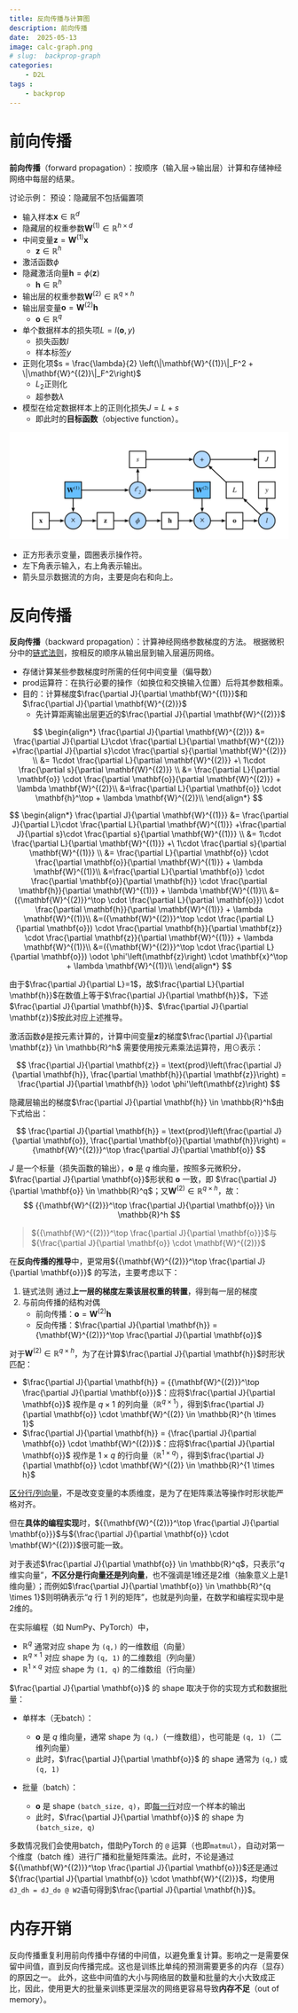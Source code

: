 ```yaml
---
title: 反向传播与计算图
description: 前向传播
date:  2025-05-13
image: calc-graph.png
# slug:  backprop-graph
categories:
    - D2L
tags : 
    - backprop
---
```


# 前向传播
**前向传播**（forward propagation）：按顺序（输入层$\to$输出层）计算和存储神经网络中每层的结果。

讨论示例：
预设：隐藏层不包括偏置项
- 输入样本$\mathbf{x}\in \mathbb{R}^d$
- 隐藏层的权重参数$\mathbf{W}^{(1)} \in \mathbb{R}^{h \times d}$
- 中间变量$\mathbf{z}= \mathbf{W}^{(1)} \mathbf{x}$
    - $\mathbf{z}\in \mathbb{R}^h$
- 激活函数$\phi$
- 隐藏激活向量$\mathbf{h}= \phi (\mathbf{z})$
    - $\mathbf{h}\in \mathbb{R}^h$
- 输出层的权重参数$\mathbf{W}^{(2)} \in \mathbb{R}^{q \times h}$
- 输出层变量$\mathbf{o}= \mathbf{W}^{(2)} \mathbf{h}$
    - $\mathbf{o}\in \mathbb{R}^q$
- 单个数据样本的损失项$L = l(\mathbf{o}, y)$
    - 损失函数$l$
    - 样本标签$y$
- 正则化项$s = \frac{\lambda}{2} \left(\|\mathbf{W}^{(1)}\|_F^2 + \|\mathbf{W}^{(2)}\|_F^2\right)$
    - $L_2$正则化
    - 超参数$\lambda$
- 模型在给定数据样本上的正则化损失$J = L + s$
    - 即此时的**目标函数**（objective function）。

![计算图](calc-graph.png)
- 正方形表示变量，圆圈表示操作符。
- 左下角表示输入，右上角表示输出。
- 箭头显示数据流的方向，主要是向右和向上。

# 反向传播

**反向传播**（backward propagation）：计算神经网络参数梯度的方法。
根据微积分中的<u>链式法则</u>，按相反的顺序从输出层到输入层遍历网络。
- 存储计算某些参数梯度时所需的任何中间变量（偏导数）
- $\text{prod}$运算符：在执行必要的操作（如换位和交换输入位置）后将其参数相乘。
- 目的：计算梯度$\frac{\partial J}{\partial \mathbf{W}^{(1)}}$和$\frac{\partial J}{\partial \mathbf{W}^{(2)}}$
    - 先计算距离输出层更近的$\frac{\partial J}{\partial \mathbf{W}^{(2)}}$


$$
\begin{align*}
    \frac{\partial J}{\partial \mathbf{W}^{(2)}}
    &= \frac{\partial J}{\partial L}\cdot \frac{\partial L}{\partial \mathbf{W}^{(2)}}
    +\frac{\partial J}{\partial s}\cdot \frac{\partial s}{\partial \mathbf{W}^{(2)}} \\
    &= 1\cdot \frac{\partial L}{\partial \mathbf{W}^{(2)}}
    +\ 1\cdot \frac{\partial s}{\partial \mathbf{W}^{(2)}} \\
    &= \frac{\partial L}{\partial \mathbf{o}} \cdot \frac{\partial \mathbf{o}}{\partial \mathbf{W}^{(2)}}
    + \lambda \mathbf{W}^{(2)}\\
    &=\frac{\partial L}{\partial \mathbf{o}}
    \cdot \mathbf{h}^\top
    + \lambda \mathbf{W}^{(2)}\\
\end{align*}
$$

$$
\begin{align*}
    \frac{\partial J}{\partial \mathbf{W}^{(1)}}
    &= \frac{\partial J}{\partial L}\cdot \frac{\partial L}{\partial \mathbf{W}^{(1)}}
    +\frac{\partial J}{\partial s}\cdot \frac{\partial s}{\partial \mathbf{W}^{(1)}} \\
    &= 1\cdot \frac{\partial L}{\partial \mathbf{W}^{(1)}}
    +\ 1\cdot \frac{\partial s}{\partial \mathbf{W}^{(1)}} \\
    &= \frac{\partial L}{\partial \mathbf{o}} \cdot \frac{\partial \mathbf{o}}{\partial \mathbf{W}^{(1)}}
    + \lambda \mathbf{W}^{(1)}\\
    &=\frac{\partial L}{\partial \mathbf{o}}
    \cdot \frac{\partial \mathbf{o}}{\partial \mathbf{h}}
    \cdot \frac{\partial \mathbf{h}}{\partial \mathbf{W}^{(1)}}
    + \lambda \mathbf{W}^{(1)}\\
    &=({\mathbf{W}^{(2)}}^\top \cdot \frac{\partial L}{\partial \mathbf{o}})
    \cdot \frac{\partial \mathbf{h}}{\partial \mathbf{W}^{(1)}}
    + \lambda \mathbf{W}^{(1)}\\
    &=({\mathbf{W}^{(2)}}^\top \cdot \frac{\partial L}{\partial \mathbf{o}})
    \cdot \frac{\partial \mathbf{h}}{\partial \mathbf{z}}
    \cdot \frac{\partial \mathbf{z}}{\partial \mathbf{W}^{(1)}}
    + \lambda \mathbf{W}^{(1)}\\
    &=({\mathbf{W}^{(2)}}^\top \cdot \frac{\partial L}{\partial \mathbf{o}})
    \odot \phi'\left(\mathbf{z}\right)
    \cdot \mathbf{x}^\top
    + \lambda \mathbf{W}^{(1)}\\
\end{align*}
$$

由于$\frac{\partial J}{\partial L}=1$，故$\frac{\partial L}{\partial \mathbf{h}}$在数值上等于$\frac{\partial J}{\partial \mathbf{h}}$，下述$\frac{\partial J}{\partial \mathbf{h}}$、$\frac{\partial J}{\partial \mathbf{z}}$按此对应上述推导。

激活函数$\phi$是按元素计算的，计算中间变量$\mathbf{z}$的梯度$\frac{\partial J}{\partial \mathbf{z}} \in \mathbb{R}^h$
需要使用按元素乘法运算符，用$\odot$表示：

$$
\frac{\partial J}{\partial \mathbf{z}}
= \text{prod}\left(\frac{\partial J}{\partial \mathbf{h}}, \frac{\partial \mathbf{h}}{\partial \mathbf{z}}\right)
= \frac{\partial J}{\partial \mathbf{h}} \odot \phi'\left(\mathbf{z}\right)
$$


隐藏层输出的梯度$\frac{\partial J}{\partial \mathbf{h}} \in \mathbb{R}^h$由下式给出：

$$
\frac{\partial J}{\partial \mathbf{h}}
= \text{prod}\left(\frac{\partial J}{\partial \mathbf{o}}, \frac{\partial \mathbf{o}}{\partial \mathbf{h}}\right)
= {\mathbf{W}^{(2)}}^\top \frac{\partial J}{\partial \mathbf{o}}
$$

$J$ 是一个标量（损失函数的输出），$\mathbf{o}$ 是 $q$ 维向量，按照多元微积分，$\frac{\partial J}{\partial \mathbf{o}}$形状和 $\mathbf{o}$ 一致，即 $\frac{\partial J}{\partial \mathbf{o}} \in \mathbb{R}^q$；又$\mathbf{W}^{(2)} \in \mathbb{R}^{q \times h}$，故：
$$
{{\mathbf{W}^{(2)}}^\top \frac{\partial J}{\partial \mathbf{o}}} \in \mathbb{R}^h
$$

> ${{\mathbf{W}^{(2)}}^\top \frac{\partial J}{\partial \mathbf{o}}}$与${\frac{\partial J}{\partial \mathbf{o}} \cdot \mathbf{W}^{(2)}}$



在**反向传播的推导**中，更常用${{\mathbf{W}^{(2)}}^\top \frac{\partial J}{\partial \mathbf{o}}}$ 的写法，主要考虑以下：
1. 链式法则
   通过**上一层的梯度左乘该层权重的转置**，得到每一层的梯度
2. 与前向传播的结构对偶
   - 前向传播：$\mathbf{o} = \mathbf{W}^{(2)} \mathbf{h}$
   - 反向传播：$\frac{\partial J}{\partial \mathbf{h}} = {\mathbf{W}^{(2)}}^\top \frac{\partial J}{\partial \mathbf{o}}$

对于$\mathbf{W}^{(2)} \in \mathbb{R}^{q \times h}$，为了在计算$\frac{\partial J}{\partial \mathbf{h}}$时形状匹配：
- $\frac{\partial J}{\partial \mathbf{h}} = {{\mathbf{W}^{(2)}}^\top \frac{\partial J}{\partial \mathbf{o}}}$：应将$\frac{\partial J}{\partial \mathbf{o}}$ 视作是 $q \times 1$ 的列向量（$\mathbb{R}^{q \times 1}$），得到$\frac{\partial J}{\partial \mathbf{o}} \cdot \mathbf{W}^{(2)} \in \mathbb{R}^{h \times 1}$
- $\frac{\partial J}{\partial \mathbf{h}} = {\frac{\partial J}{\partial \mathbf{o}} \cdot \mathbf{W}^{(2)}}$：应将$\frac{\partial J}{\partial \mathbf{o}}$ 视作是 $1 \times q$ 的行向量（$\mathbb{R}^{1 \times q}$），得到$\frac{\partial J}{\partial \mathbf{o}} \cdot \mathbf{W}^{(2)} \in \mathbb{R}^{1 \times h}$

<u>区分行/列向量</u>，不是改变变量的本质维度，是为了在矩阵乘法等操作时形状能严格对齐。

但在**具体的编程实现**时，${{\mathbf{W}^{(2)}}^\top \frac{\partial J}{\partial \mathbf{o}}}$与${\frac{\partial J}{\partial \mathbf{o}} \cdot \mathbf{W}^{(2)}}$很可能一致。

对于表述$\frac{\partial J}{\partial \mathbf{o}} \in \mathbb{R}^q$，只表示“$q$ 维实向量”，**不区分是行向量还是列向量**，也不强调是1维还是2维（抽象意义上是1维向量）；而例如$\frac{\partial J}{\partial \mathbf{o}} \in \mathbb{R}^{q \times 1}$则明确表示“$q$ 行 $1$ 列的矩阵”，也就是列向量，在数学和编程实现中是2维的。

在实际编程（如 NumPy、PyTorch）中，  
  - $\mathbb{R}^q$ 通常对应 shape 为 `(q,)` 的一维数组（向量）
  - $\mathbb{R}^{q \times 1}$ 对应 shape 为 `(q, 1)` 的二维数组（列向量）
  - $\mathbb{R}^{1 \times q}$ 对应 shape 为 `(1, q)` 的二维数组（行向量）



$\frac{\partial J}{\partial \mathbf{o}}$ 的 shape 取决于你的实现方式和数据批量：

- 单样本（无batch）：  
  - $\mathbf{o}$ 是 $q$ 维向量，通常 shape 为 `(q,)`（一维数组），也可能是 `(q, 1)`（二维列向量）
  - 此时，$\frac{\partial J}{\partial \mathbf{o}}$ 的 shape 通常为 `(q,)` 或 `(q, 1)`

- 批量（batch）：  
  - $\mathbf{o}$ 是 shape `(batch_size, q)`，即<u>每一行</u>对应一个样本的输出
  - 此时，$\frac{\partial J}{\partial \mathbf{o}}$ 的 shape 为 `(batch_size, q)`

多数情况我们会使用batch，借助PyTorch 的 `@` 运算（也即`matmul`），自动对第一个维度（batch 维）进行广播和批量矩阵乘法。此时，不论是通过${{\mathbf{W}^{(2)}}^\top \frac{\partial J}{\partial \mathbf{o}}}$还是通过${\frac{\partial J}{\partial \mathbf{o}} \cdot \mathbf{W}^{(2)}}$，均使用`dJ_dh = dJ_do @ W2`语句得到$\frac{\partial J}{\partial \mathbf{h}}$。


# 内存开销
反向传播重复利用前向传播中存储的中间值，以避免重复计算。影响之一是需要保留中间值，直到反向传播完成。这也是训练比单纯的预测需要更多的内存（显存）的原因之一。
此外，这些中间值的大小与网络层的数量和批量的大小大致成正比，因此，使用更大的批量来训练更深层次的网络更容易导致**内存不足**（out of memory）。


